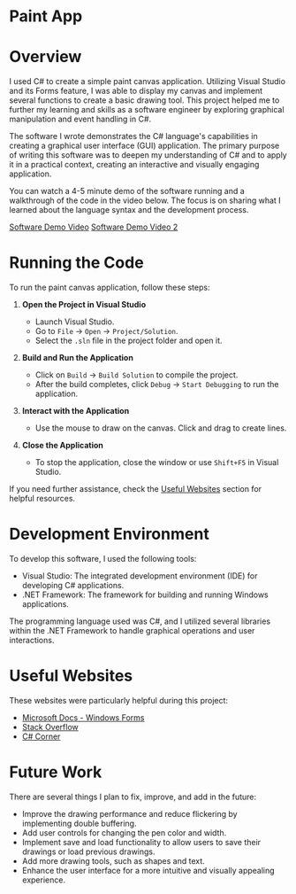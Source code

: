 # Paint App

# Overview

I used C# to create a simple paint canvas application. Utilizing Visual Studio and its Forms feature, I was able to display my canvas and implement several functions to create a basic drawing tool. This project helped me to further my learning and skills as a software engineer by exploring graphical manipulation and event handling in C#.

The software I wrote demonstrates the C# language's capabilities in creating a graphical user interface (GUI) application. The primary purpose of writing this software was to deepen my understanding of C# and to apply it in a practical context, creating an interactive and visually engaging application.

You can watch a 4-5 minute demo of the software running and a walkthrough of the code in the video below. The focus is on sharing what I learned about the language syntax and the development process.

[Software Demo Video](https://youtu.be/1vuagtpqLXs)
[Software Demo Video 2](https://youtu.be/pA5VgFyiQYo)

# Running the Code

To run the paint canvas application, follow these steps:

1. **Open the Project in Visual Studio**

   - Launch Visual Studio.
   - Go to `File` -> `Open` -> `Project/Solution`.
   - Select the `.sln` file in the project folder and open it.

2. **Build and Run the Application**

   - Click on `Build` -> `Build Solution` to compile the project.
   - After the build completes, click `Debug` -> `Start Debugging` to run the application.

3. **Interact with the Application**

   - Use the mouse to draw on the canvas. Click and drag to create lines.

4. **Close the Application**

   - To stop the application, close the window or use `Shift+F5` in Visual Studio.

If you need further assistance, check the [Useful Websites](#useful-websites) section for helpful resources.


# Development Environment

To develop this software, I used the following tools:
- Visual Studio: The integrated development environment (IDE) for developing C# applications.
- .NET Framework: The framework for building and running Windows applications.

The programming language used was C#, and I utilized several libraries within the .NET Framework to handle graphical operations and user interactions.

# Useful Websites

These websites were particularly helpful during this project:
- [Microsoft Docs - Windows Forms](https://docs.microsoft.com/en-us/dotnet/desktop/winforms/?view=netdesktop-6.0)
- [Stack Overflow](https://stackoverflow.com/)
- [C# Corner](https://www.c-sharpcorner.com/)

# Future Work

There are several things I plan to fix, improve, and add in the future:
- Improve the drawing performance and reduce flickering by implementing double buffering.
- Add user controls for changing the pen color and width.
- Implement save and load functionality to allow users to save their drawings or load previous drawings.
- Add more drawing tools, such as shapes and text.
- Enhance the user interface for a more intuitive and visually appealing experience.
